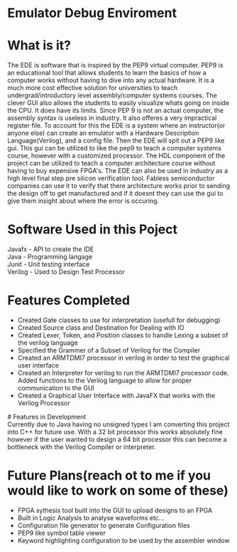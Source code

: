 # Emulator Debug Enviroment
# What is it?
The EDE is software that is inspired by the PEP9 virtual computer. PEP9 is an educational tool that allows students to learn the basics of how a computer works without having to dive into any actual hardware. It is a much more cost effective solution for universities to teach undergrad/introductory level assembly/computer systems courses. The clever GUI also allows the students to easily visualize whats going on inside the CPU. It does have its limits. Since PEP 9 is not an actual computer, the assembly syntax is useless in industry. It also offeres a very impractical register file. To account for this the EDE is a system where an instructor(or anyone else) can create an emulator with a Hardware Description Language(Verilog), and a config file. Then the EDE will spit out a PEP9 like gui. This gui can be utilized to like the pep9 to teach a computer systems course, however with a customized processor. The HDL component of the project can be utilized to teach a computer architecture course without having to buy expensive FPGA's. The EDE can also be used in industry as a high level final step pre silicon verification tool. Fabless semiconductor companies can use it to verify that there architecture works prior to sending the design off to get manufactured and if it doesnt they can use the gui to give them insight about where the error is occuring.

# Software Used in this Poject
Javafx - API to create the IDE <br>
Java - Programming langage <br>
Junit - Unit testing interface <br>
Verilog - Used to Design Test Processor

# Features Completed
  <ul>
    <li> Created Gate classes to use for interpretation (usefull for debugging) </li>
    <li> Created Source class and Destination for Dealing with IO</li>
    <li> Created Lexer, Token, and Position classes to handle Lexing a subset of the verilog language</li>
    <li> Specified the Grammer of a Subset of Verilog for the Compiler</li>
    <li> Created an ARMTDMI7 processor in verilog in order to test the graphical user interface </li>
    <li> Created an Interpreter for verilog to run the ARMTDMI7 processor code. Added functions to the Verilog language to allow for proper communication to the GUI </li>
    <li> Created a Graphical User Interface with JavaFX that works with the Verilog Processor </li>
  </ul>
# Features in Development <br>
Currently due to Java having no unsigned types I am converting this project into C++ for future use. With a 32 bit processor this works absolutely fine however if the user wanted to design a 64 bit processor this can become a bottleneck with the Verilog Compiler or interpreter.

# Future Plans(reach ot to me if you would like to work on some of these)
<ul>
  <li> FPGA sythesis tool built into the GUI to upload designs to an FPGA </li>
  <li> Built in Logic Analysis to analyse waveforms etc... </li>
  <li> Configuration file generator to generate Configuration files </li>
  <li> PEP9 like symbol table viewer </li>
  <li> Keyword highlighting configuration to be used by the assembler window </li>
</ul>
  


